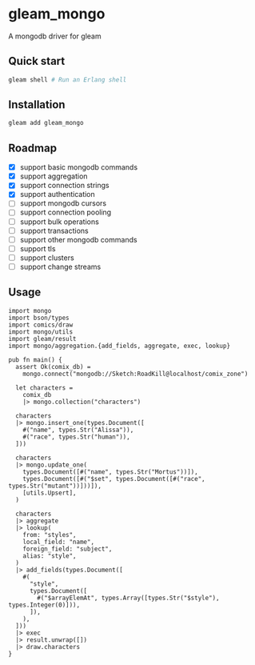# gleam_mongo

A mongodb driver for gleam

## Quick start

```sh
gleam shell # Run an Erlang shell
```

## Installation

```sh
gleam add gleam_mongo
```

## Roadmap

- [x] support basic mongodb commands
- [x] support aggregation
- [x] support connection strings
- [x] support authentication
- [ ] support mongodb cursors
- [ ] support connection pooling
- [ ] support bulk operations
- [ ] support transactions
- [ ] support other mongodb commands
- [ ] support tls
- [ ] support clusters
- [ ] support change streams

## Usage

```gleam
import mongo
import bson/types
import comics/draw
import mongo/utils
import gleam/result
import mongo/aggregation.{add_fields, aggregate, exec, lookup}

pub fn main() {
  assert Ok(comix_db) =
    mongo.connect("mongodb://Sketch:RoadKill@localhost/comix_zone")

  let characters =
    comix_db
    |> mongo.collection("characters")

  characters
  |> mongo.insert_one(types.Document([
    #("name", types.Str("Alissa")),
    #("race", types.Str("human")),
  ]))

  characters
  |> mongo.update_one(
    types.Document([#("name", types.Str("Mortus"))]),
    types.Document([#("$set", types.Document([#("race", types.Str("mutant"))]))]),
    [utils.Upsert],
  )

  characters
  |> aggregate
  |> lookup(
    from: "styles",
    local_field: "name",
    foreign_field: "subject",
    alias: "style",
  )
  |> add_fields(types.Document([
    #(
      "style",
      types.Document([
        #("$arrayElemAt", types.Array([types.Str("$style"), types.Integer(0)])),
      ]),
    ),
  ]))
  |> exec
  |> result.unwrap([])
  |> draw.characters
}
```
